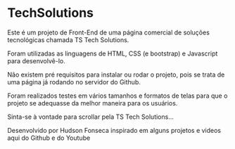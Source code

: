 # TechSolutions

Este é um projeto de Front-End de uma página comercial de soluções tecnológicas chamada TS Tech Solutions.

Foram utilizadas as linguagens de HTML, CSS (e bootstrap) e Javascript para desenvolvê-lo.

Não existem pré requisitos para instalar ou rodar o projeto, pois se trata de uma página já rodando no servidor do Github.

Foram realizados testes em vários tamanhos e formatos de telas para que o projeto se adequasse da melhor maneira para os usuários.

Sinta-se à vontade para scrollar pela TS Tech Solutions...

Desenvolvido por Hudson Fonseca inspirado em alguns projetos e videos aqui do Github e do Youtube
